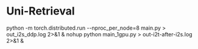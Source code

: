 # Uni-Retrieval

python -m torch.distributed.run --nproc_per_node=8 main.py > out_i2s_ddp.log 2>&1 &
nohup python main_1gpu.py > out-i2t-after-i2s.log 2>&1 &